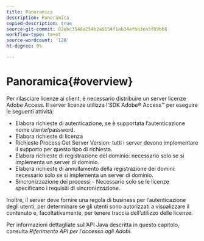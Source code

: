 ```yaml
---
title: Panoramica
description: Panoramica
copied-description: true
source-git-commit: 02ebc3548a254b2a6554f1ab34afbb3ea5f09bb8
workflow-type: tm+mt
source-wordcount: '128'
ht-degree: 0%

---
```


# Panoramica{#overview}

Per rilasciare licenze ai client, è necessario distribuire un server licenze Adobe Access. Il server licenze utilizza l&#39;SDK Adobe® Access™ per eseguire le seguenti attività:

* Elabora richieste di autenticazione, se è supportata l’autenticazione nome utente/password.
* Elabora richieste di licenza
* Richieste Process Get Server Version: tutti i server devono implementare il supporto per questo tipo di richiesta.
* Elabora richieste di registrazione del dominio: necessario solo se si implementa un server di dominio.
* Elabora richieste di annullamento della registrazione dei domini: necessario solo se si implementa un server di dominio.
* Sincronizzazione dei processi - Necessario solo se le licenze specificano i requisiti di sincronizzazione.

Inoltre, il server deve fornire una regola di business per l’autenticazione degli utenti, per determinare se gli utenti sono autorizzati a visualizzare il contenuto e, facoltativamente, per tenere traccia dell’utilizzo delle licenze.

Per informazioni dettagliate sull’API Java descritta in questo capitolo, consulta *Riferimento API per l’accesso agli Adobi*.
